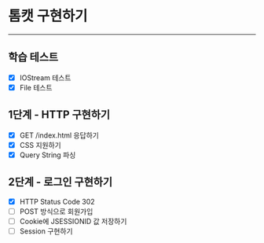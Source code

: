 # 톰캣 구현하기

---

## 학습 테스트

- [x] IOStream 테스트
- [x] File 테스트

## 1단계 - HTTP 구현하기

- [x] GET /index.html 응답하기
- [x] CSS 지원하기
- [x] Query String 파싱

## 2단계 - 로그인 구현하기

- [x] HTTP Status Code 302
- [ ] POST 방식으로 회원가입
- [ ] Cookie에 JSESSIONID 값 저장하기
- [ ] Session 구현하기
